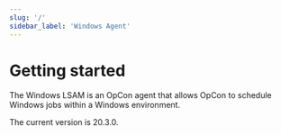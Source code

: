 ```yaml
---
slug: '/'
sidebar_label: 'Windows Agent'
---
```


# Getting started

The Windows LSAM is an OpCon agent that allows OpCon to schedule Windows jobs within a Windows environment.

The current version is 20.3.0.

